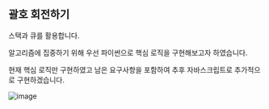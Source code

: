 ## 괄호 회전하기

스택과 큐를 활용합니다.

알고리즘에 집중하기 위해 우선 파이썬으로 핵심 로직을 구현해보고자 하였습니다.

현재 핵심 로직만 구현하였고 남은 요구사항을 포함하여 추후 자바스크립트로 추가적으로 구현하겠습니다.

![image](https://user-images.githubusercontent.com/58525009/150128524-41bfc779-d985-4695-9f6a-8f995304f72c.png)
